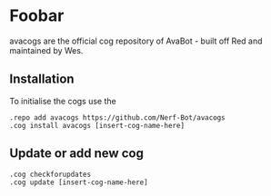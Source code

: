 # Foobar

avacogs are the official cog repository of AvaBot - built off Red and maintained by Wes.

## Installation

To initialise the cogs use the
```
.repo add avacogs https://github.com/Nerf-Bot/avacogs
.cog install avacogs [insert-cog-name-here]
```

## Update or add new cog

```
.cog checkforupdates
.cog update [insert-cog-name-here]
```
